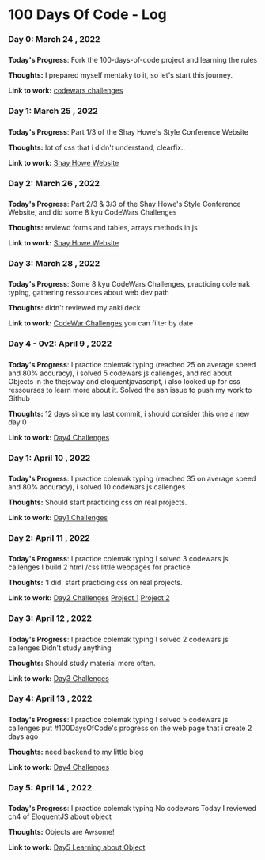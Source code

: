 # 100 Days Of Code - Log

### Day 0: March 24 , 2022
#####

**Today's Progress**: Fork the 100-days-of-code project and learning the rules

**Thoughts:** I prepared myself mentaky to it, so let's start this journey.

**Link to work:** [codewars challenges](https://winchy82dev.notion.site/CodeWar-Challenges-571759acf3a84ecfa5f929f5b98c977a)

### Day 1: March 25 , 2022
#####
**Today's Progress**: Part 1/3 of the Shay Howe's Style Conference Website 

**Thoughts:** lot of css that i didn't understand, clearfix..

**Link to work:** [Shay Howe Website](https://github.com/winchy82dev/-100devs-ShayHoweConfWebSiteByWinchy)

### Day 2: March 26 , 2022
#####
**Today's Progress**: Part 2/3 & 3/3 of the Shay Howe's Style Conference Website, 
and did some 8 kyu CodeWars Challenges 
    
**Thoughts:** reviewd forms and tables, arrays methods in  js

**Link to work:** [Shay Howe Website](https://github.com/winchy82dev/-100devs-ShayHoweConfWebSiteByWinchy)

### Day 3: March 28 , 2022
#####
**Today's Progress**: Some 8 kyu CodeWars Challenges, practicing colemak typing, 
gathering ressources about web dev path
    
**Thoughts:** didn't reviewed my anki deck

**Link to work:** [CodeWar Challenges](https://winchy82dev.notion.site/CodeWar-Challenges-571759acf3a84ecfa5f929f5b98c977a) you can filter by date

### Day 4 - 0v2: April 9 , 2022
#####
**Today's Progress**: I practice colemak typing (reached 25 on average speed and 80% accuracy), i solved 5 codewars js callenges, and red about Objects in the thejsway and eloquentjavascript, i also looked up for css ressourses to learn more about it.
Solved the ssh issue to push my work to Github
    
**Thoughts:** 12 days since my last commit, i should consider this one a new day 0

**Link to work:** [Day4 Challenges](https://winchy82dev.github.io/coding-time/8kyu/day000/dayv2-000.html) 

### Day 1: April 10 , 2022
#####
**Today's Progress**: I practice colemak typing (reached 35 on average speed and 80% accuracy), i solved 10 codewars js callenges
    
**Thoughts:** Should start practicing css on real projects.

**Link to work:** [Day1 Challenges](https://winchy82dev.github.io/coding-time/8kyu/day001/dayv2-001.html) 


### Day 2: April 11 , 2022
#####
**Today's Progress**:
	I practice colemak typing
 	I solved 3 codewars js callenges
 	I build 2 html /css little webpages for practice
    
**Thoughts:** 'I did' start practicing css on real projects.

**Link to work:** 
	[Day2 Challenges](https://winchy82dev.github.io/coding-time/8kyu/day002/dayv2-002.html) 
	[Project 1](https://winchy82dev.github.io/ProjectsGA/Project%201-BasicHTML/index.html) 
	[Project 2](https://winchy82dev.github.io/ProjectsGA/Project%202-Responsive%20Blog%20Theme/index.html)

### Day 3: April 12 , 2022
#####
**Today's Progress**:
	I practice colemak typing
 	I solved 2 codewars js callenges
 	Didn't study anything
    
**Thoughts:** Should study material more often.

**Link to work:** 
	[Day3 Challenges](https://winchy82dev.github.io/coding-time/8kyu/day003/day003.html) 

### Day 4: April 13 , 2022
#####
**Today's Progress**:
	I practice colemak typing
 	I solved 5 codewars js callenges
 	put #100DaysOfCode's progress on the web page that i create 2 days ago
    
**Thoughts:** need backend to my little blog

**Link to work:** 
	[Day4 Challenges](https://winchy82dev.github.io/coding-time/8kyu/day004/day004.html) 

### Day 5: April 14 , 2022
#####
**Today's Progress**:
	I practice colemak typing
 	No codewars Today
 	I reviewed ch4 of EloquentJS about object
    
**Thoughts:** Objects are Awsome!

**Link to work:** 
	[Day5 Learning about Object](https://replit.com/@winchy/ch4-Array-and-Objects-review-ejs?v=1#script.js) 
<!--
### Day 0: February 30, 2016 (Example 2)
##### (delete me or comment me out)

**Today's Progress**: Fixed CSS, worked on canvas functionality for the app.

**Thoughts**: I really struggled with CSS, but, overall, I feel like I am slowly getting better at it. Canvas is still new for me, but I managed to figure out some basic functionality.

**Link(s) to work**: [Calculator App](http://www.example.com)


### Day 1: June 27, Monday

**Today's Progress**: I've gone through many exercises on FreeCodeCamp.

**Thoughts** I've recently started coding, and it's a great feeling when I finally solve an algorithm challenge after a lot of attempts and hours spent.

**Link(s) to work**
1. [Find the Longest Word in a String](https://www.freecodecamp.com/challenges/find-the-longest-word-in-a-string)
2. [Title Case a Sentence](https://www.freecodecamp.com/challenges/title-case-a-sentence)

-->
